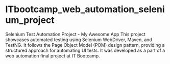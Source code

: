 # ITbootcamp_web_automation_selenium_project

Selenium Test Automation Project - My Awesome App
This project showcases automated testing using Selenium WebDriver, Maven, and TestNG. It follows the Page Object Model (POM) design pattern, providing a structured approach for automating UI tests.
It was developed as a part of a web automation final project at IT Bootcamp.

